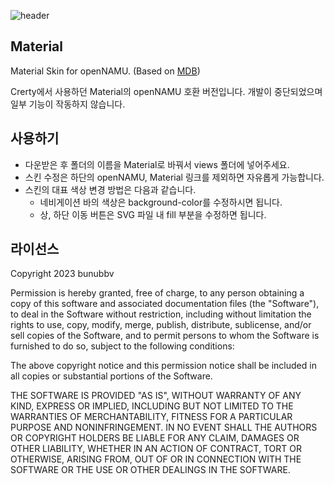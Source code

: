 ![header](https://user-images.githubusercontent.com/65072459/83278849-2e1bbb80-a20f-11ea-842a-1f2c1ef5d900.png)
## Material
Material Skin for openNAMU. (Based on [MDB](https://mdbootstrap.com))

Crerty에서 사용하던 Material의 openNAMU 호환 버전입니다. 개발이 중단되었으며 일부 기능이 작동하지 않습니다.

## 사용하기
 * 다운받은 후 폴더의 이름을 Material로 바꿔서 views 폴더에 넣어주세요.
 * 스킨 수정은 하단의 openNAMU, Material 링크를 제외하면 자유롭게 가능합니다.
 * 스킨의 대표 색상 변경 방법은 다음과 같습니다.
     * 네비게이션 바의 색상은 background-color를 수정하시면 됩니다.
     * 상, 하단 이동 버튼은 SVG 파일 내 fill 부분을 수정하면 됩니다.

## 라이선스
Copyright 2023 bunubbv

Permission is hereby granted, free of charge, to any person obtaining a copy of this software and associated documentation files (the "Software"), to deal in the Software without restriction, including without limitation the rights to use, copy, modify, merge, publish, distribute, sublicense, and/or sell copies of the Software, and to permit persons to whom the Software is furnished to do so, subject to the following conditions:

The above copyright notice and this permission notice shall be included in all copies or substantial portions of the Software.

THE SOFTWARE IS PROVIDED "AS IS", WITHOUT WARRANTY OF ANY KIND, EXPRESS OR IMPLIED, INCLUDING BUT NOT LIMITED TO THE WARRANTIES OF MERCHANTABILITY, FITNESS FOR A PARTICULAR PURPOSE AND NONINFRINGEMENT. IN NO EVENT SHALL THE AUTHORS OR COPYRIGHT HOLDERS BE LIABLE FOR ANY CLAIM, DAMAGES OR OTHER LIABILITY, WHETHER IN AN ACTION OF CONTRACT, TORT OR OTHERWISE, ARISING FROM, OUT OF OR IN CONNECTION WITH THE SOFTWARE OR THE USE OR OTHER DEALINGS IN THE SOFTWARE.